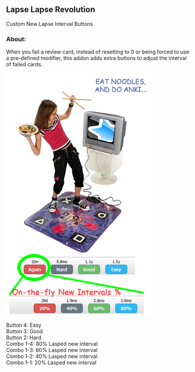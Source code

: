 ## Lapse Lapse Revolution
Custom New Lapse Interval Buttons

### About:
When you fail a review card, instead of resetting to 0 or being forced to use a pre-defined modifier, this addon adds extra buttons to adjust the interval of failed cards.

<img src="https://github.com/lovac42/LapseLapseRevolution/blob/master/screenshots/demo.png?raw=true" />  

Button 4: Easy  
Button 3: Good  
Button 2: Hard  
Combo 1-4: 80% Lasped new interval  
Combo 1-3: 60% Lasped new interval  
Combo 1-2: 40% Lasped new interval  
Combo 1-1: 20% Lasped new interval  

